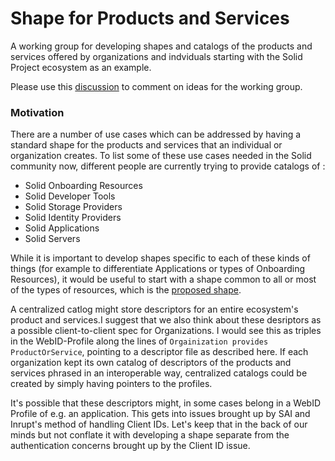  # Shape for Products and Services

A working group for developing shapes and catalogs of the products and services offered by organizations and indviduals starting with the Solid Project ecosystem as an example.

Please use this [discussion](https://github.com/solid-contrib/practitioners/discussions/7) to comment on ideas for the working group.

### Motivation

There are a number of use cases which can be addressed by having a standard shape for the products and services that an individual or organization creates.  To list some of these use cases needed in the Solid community now, different people are currently trying to provide catalogs of :

* Solid Onboarding Resources
* Solid Developer Tools
* Solid Storage Providers
* Solid Identity Providers
* Solid Applications
* Solid Servers

While it is important to develop shapes specific to each of these kinds of things (for example to differentiate Applications or types of Onboarding Resources), it  would be useful to start with a shape common to all or most of the types of resources, which is the [proposed shape](https://github.com/solid-contrib/practitioners/blob/main/working-groups/shape-for-products-and-services/basic-shape.md).

A centralized catlog might store descriptors for an entire ecosystem's product and services.I suggest that we also think about these desriptors as a possible client-to-client spec for Organizations.  I would see this as triples in the WebID-Profile along the lines of `Orgainization provides ProductOrService`, pointing to a descriptor file as described here. If each organization kept its own catalog of descriptors of the products and services phrased in an interoperable way, centralized catalogs could be created by simply having pointers to the profiles.

It's possible that these descriptors might, in some cases belong in a WebID Profile of e.g. an application.  This gets into issues brought up by SAI and Inrupt's method of handling Client IDs.  Let's keep that in the back of our minds but not conflate it with developing a shape separate from the authentication concerns brought up by the Client ID issue.
